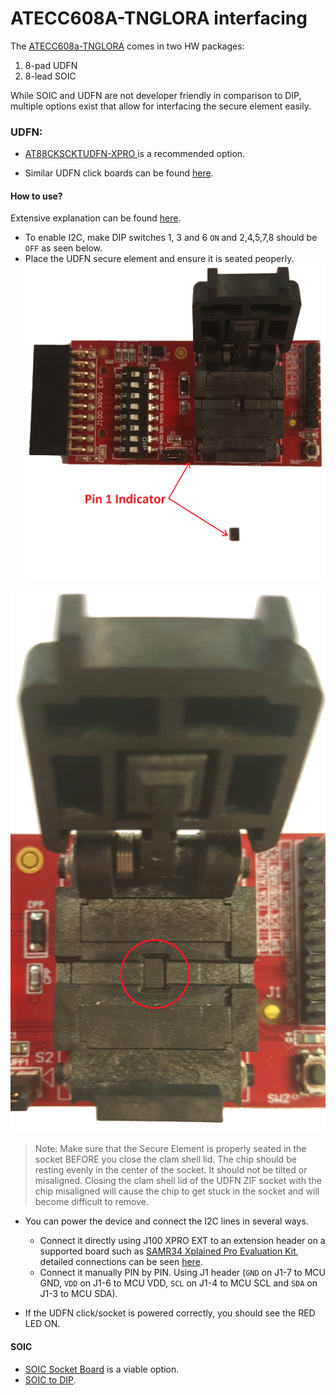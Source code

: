 # ATECC608A-TNGLORA interfacing

The [ATECC608a-TNGLORA](https://www.microchip.com/wwwproducts/en/ATECC608A-TNGLORA) comes in two HW packages:

1. 8-pad UDFN
2. 8-lead SOIC

While SOIC and UDFN are not developer friendly in comparison to DIP, multiple options exist that allow for interfacing the secure element easily.


### UDFN:

- [AT88CKSCKTUDFN-XPRO ](https://www.microchip.com/DevelopmentTools/ProductDetails/AT88CKSCKTUDFN-XPRO) is a recommended option.

- Similar UDFN click boards can be found [here](https://www.mikroe.com/secure-udfn-click).

#### How to use?

Extensive explanation can be found [here](https://github.com/MicrochipTech/cryptoauthlib/wiki/TTN-Getting-Started#software-packages-and-code-example).


- To enable I2C, make DIP switches 1, 3 and 6 `ON` and 2,4,5,7,8 should be `OFF` as seen below.
- Place the UDFN secure element and ensure it is seated peoperly.
![Placing UDFN secure element](./images/ecc_pin1.png)
 
![Seated secure element](./images/ecc_seated.png)

>Note: Make sure that the Secure Element is properly seated in the socket BEFORE you close the clam shell lid. The chip should be resting evenly in the center of the socket. It should not be tilted or misaligned. Closing the clam shell lid of the UDFN ZIF socket with the chip misaligned will cause the chip to get stuck in the socket and will become difficult to remove.

- You can power the device and connect the I2C lines in several ways.
	- Connect it directly using J100 XPRO EXT to an extension header on a supported board such as [SAMR34 Xplained Pro Evaluation Kit](https://www.microchip.com/DevelopmentTools/ProductDetails/dm320111#additional-summary), detailed connections can be seen [here](samr34_xplained.md).
	- Connect it manually PIN by PIN. Using J1 header (`GND` on J1-7 to MCU GND, `VDD` on J1-6 to MCU VDD, `SCL` on J1-4 to MCU SCL and `SDA` on J1-3 to MCU SDA).

- If the UDFN  click/socket is powered correctly, you should see the RED LED ON.


#### SOIC

- [SOIC Socket Board](https://www.microchip.com/developmenttools/ProductDetails/at88ckscktsoic-xpro) is a viable option.
- [SOIC to DIP](https://www.kiwi-electronics.nl/soic-naar-dip-adapter-8-pin).


